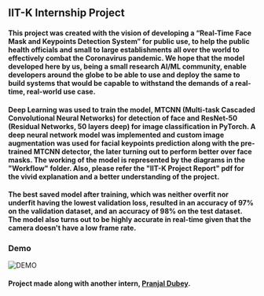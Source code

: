 ## IIT-K Internship Project
#### This project was created with the vision of developing a “Real-Time Face Mask and Keypoints Detection System” for public use, to help the public health officials and small to large establishments all over the world to effectively combat the Coronavirus pandemic. We hope that the model developed here by us, being a small research AI/ML community, enable developers around the globe to be able to use and deploy the same to build systems that would be capable to withstand the demands of a real-time, real-world use case.
#### Deep Learning was used to train the model, MTCNN (Multi-task Cascaded Convolutional Neural Networks) for detection of face and ResNet-50 (Residual Networks, 50 layers deep) for image classification in PyTorch. A deep neural network model was implemented and custom image augmentation was used for facial keypoints prediction along with the pre-trained MTCNN detector, the later turning out to perform better over face masks. The working of the model is represented by the diagrams in the "Workflow" folder. Also, please refer the "IIT-K Project Report" pdf for the vivid explanation and a better understanding of the project.
#### The best saved model after training, which was neither overfit nor underfit having the lowest validation loss, resulted in an accuracy of 97% on the validation dataset, and an accuracy of 98% on the test dataset. The model also turns out to be highly accurate in real-time given that the camera doesn't have a low frame rate.
### Demo
![DEMO](https://github.com/jeetbanik/Corona-Face-Mask-Keypoints-Detection/blob/master/Model/demo.gif)
#### Project made along with another intern, [Pranjal Dubey](https://www.linkedin.com/in/pranjal-d-6060a2183/).
